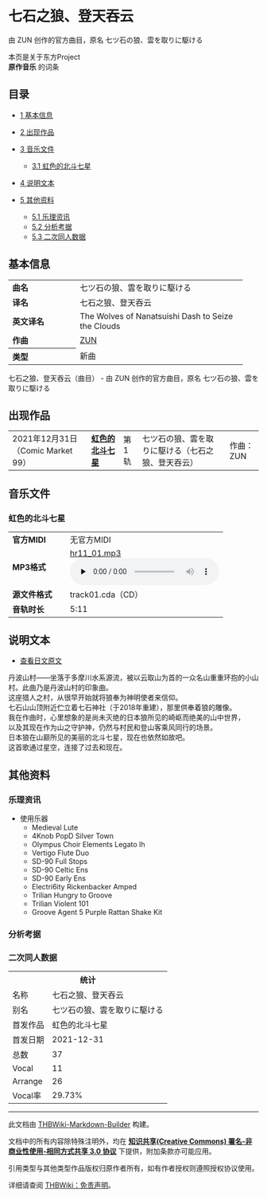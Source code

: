 # 七石之狼、登天吞云

<!-- source html: G:\repos\THBWiki-Markdown-Builder\THBWikiMarkdown\Temp\main\5\57\ns0%3A%E4%B8%83%E7%9F%B3%E4%B9%8B%E7%8B%BC%E3%80%81%E7%99%BB%E5%A4%A9%E5%90%9E%E4%BA%91.html -->

由 ZUN 创作的官方曲目，原名 七ツ石の狼、雲を取りに駆ける

本页是关于东方Project  
 **原作音乐** 的词条
## 目录

- [1 基本信息](#基本信息)
- [2 出现作品](#出现作品)
- [3 音乐文件](#音乐文件)

  - [3.1 虹色的北斗七星](#虹色的北斗七星)



- [4 说明文本](#说明文本)
- [5 其他资料](#其他资料)

  - [5.1 乐理资讯](#乐理资讯)
  - [5.2 分析考据](#分析考据)
  - [5.3 二次同人数据](#二次同人数据)







## 基本信息

<table><tbody><tr><td style="width:120px"><b>曲名</b></td><td style="width:320px">七ツ石の狼、雲を取りに駆ける</td></tr><tr><td><b>译名</b></td><td>七石之狼、登天吞云</td></tr><tr><td><b>英文译名</b></td><td>The Wolves of Nanatsuishi Dash to Seize the Clouds</td></tr><tr><td><b>作曲</b></td><td><a href="./ZUN.md" title="ZUN">ZUN</a></td></tr><tr><th style="text-align: left;"><b>类型</b></th><td>新曲</td></tr></tbody></table>

七石之狼、登天吞云（曲目） - 由 ZUN 创作的官方曲目，原名 七ツ石の狼、雲を取りに駆ける
## 出现作品

<table>
<tbody><tr><td>2021年12月31日（Comic Market 99）</td><td><b><a href="./虹色的北斗七星.md" title="虹色的北斗七星">虹色的北斗七星</a></b></td><td>第1轨</td><td style="padding-left:5px;">七ツ石の狼、雲を取りに駆ける（七石之狼、登天吞云）</td><td style="padding-left:10px;">作曲：ZUN</td></tr>
</tbody></table>


## 音乐文件
### 虹色的北斗七星

<table><tbody><tr class="mw-empty-elt"></tr><tr><td width="100"><b>官方MIDI</b></td><td>无官方MIDI</td></tr><tr><td><b>MP3格式</b></td><td><a href="./文件-hr11_01.mp3.md" title="文件:hr11 01.mp3">hr11_01.mp3</a><br><audio src="https://upload.thwiki.cc/b/b1/hr11_01.mp3" loop="" controls="" preload="none"></audio></td></tr><tr><td><b>源文件格式</b></td><td>track01.cda（CD）</td></tr><tr><td><b>音轨时长</b></td><td>5:11</td></tr></tbody></table>


## 说明文本
- [查看日文原文](./七石之狼、登天吞云-说明文本.md)  


丹波山村——坐落于多摩川水系源流，被以云取山为首的一众名山重重环抱的小山村。此曲乃是丹波山村的印象曲。  
这座猎人之村，从很早开始就将狼奉为神明使者来信仰。  
七石山山顶附近伫立着七石神社（于2018年重建），那里供奉着狼的雕像。  
我在作曲时，心里想象的是尚未灭绝的日本狼所见的崎岖而绝美的山中世界，  
以及其现在作为山之守护神，仍然与村民和登山客乘风同行的场景。  
日本狼在山巅所见的美丽的北斗七星，现在也依然如故吧。  
这首歌通过星空，连接了过去和现在。
## 其他资料
### 乐理资讯
- 使用乐器
  - Medieval Lute
  - 4Knob PopD Silver Town
  - Olympus Choir Elements Legato Ih
  - Vertigo Flute Duo
  - SD-90 Full Stops
  - SD-90 Celtic Ens
  - SD-90 Early Ens
  - Electri6ity Rickenbacker Amped
  - Trilian Hungry to Groove
  - Trilian Violent 101
  - Groove Agent 5 Purple Rattan Shake Kit


### 分析考据
### 二次同人数据

<table><tbody><tr><th colspan="2">统计</th></tr>
<tr><td>名称</td><td>七石之狼、登天吞云</td></tr>
<tr><td>别名</td><td>七ツ石の狼、雲を取りに駆ける</td></tr>
<tr><td>首发作品</td><td>虹色的北斗七星</td></tr>
<tr><td>首发日期</td><td>2021-12-31</td></tr>
<tr><td>总数</td><td>37</td></tr>
<tr><td>Vocal</td><td>11</td></tr>
<tr><td>Arrange</td><td>26</td></tr>
<tr><td>Vocal率</td><td>29.73%</td></tr>
</tbody></table>




  
  

  





---

此文档由 [THBWiki-Markdown-Builder](https://github.com/Delsin-Yu/THBWiki-Markdown-Builder) 构建。

文档中的所有内容除特殊注明外，均在 [**知识共享(Creative Commons) 署名-非商业性使用-相同方式共享 3.0 协议**](https://creativecommons.org/licenses/by-sa/3.0/deed.zh-hans) 下提供，附加条款亦可能应用。

引用类型与其他类型作品版权归原作者所有，如有作者授权则遵照授权协议使用。

详细请查阅 [THBWiki：免责声明](https://thbwiki.cc/THBWiki:%E5%85%8D%E8%B4%A3%E5%A3%B0%E6%98%8E)。


